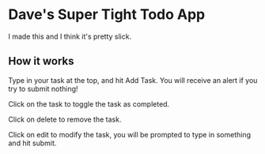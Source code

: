 # Dave's Super Tight Todo App

I made this and I think it's pretty slick.

## How it works

Type in your task at the top, and hit Add Task. You will receive an alert if you try to submit nothing!

Click on the task to toggle the task as completed.

Click on delete to remove the task.

Click on edit to modify the task, you will be prompted to type in something and hit submit.
